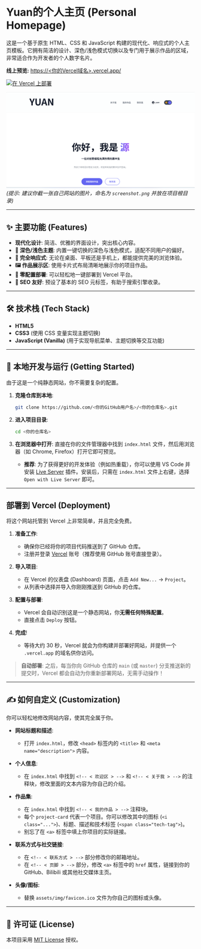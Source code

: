 # Yuan的个人主页 (Personal Homepage)

这是一个基于原生 HTML、CSS 和 JavaScript 构建的现代化、响应式的个人主页模板。它拥有简洁的设计、深色/浅色模式切换以及专门用于展示作品的区域，非常适合作为开发者的个人数字名片。

**线上预览:** [https://<你的Vercel域名>.vercel.app/](https://<你的Vercel域名>.vercel.app/)

[![在 Vercel 上部署](https://vercel.com/button)](https://vercel.com/new/clone?repository-url=https%3A%2F%2Fgithub.com%2F<你的GitHub用户名>%2F<你的仓库名>)

![网站截图](./screenshot.png)
*(提示: 建议你截一张自己网站的图片，命名为 `screenshot.png` 并放在项目根目录)*

---

## ✨ 主要功能 (Features)

-   **现代化设计**: 简洁、优雅的界面设计，突出核心内容。
-   **🎨 深色/浅色主题**: 内置一键切换的深色与浅色模式，适配不同用户的偏好。
-   **📱 完全响应式**: 无论在桌面、平板还是手机上，都能提供完美的浏览体验。
-   **🖼️ 作品展示区**: 使用卡片式布局清晰地展示你的项目作品。
-   **🚀 零配置部署**: 可以轻松地一键部署到 Vercel 平台。
-   **📝 SEO 友好**: 预设了基本的 SEO 元标签，有助于搜索引擎收录。

---

## 🛠️ 技术栈 (Tech Stack)

-   **HTML5**
-   **CSS3** (使用 CSS 变量实现主题切换)
-   **JavaScript (Vanilla)** (用于实现导航菜单、主题切换等交互功能)

---

## 🚀 本地开发与运行 (Getting Started)

由于这是一个纯静态网站，你不需要复杂的配置。

1.  **克隆仓库到本地**:
    ```bash
    git clone https://github.com/<你的GitHub用户名>/<你的仓库名>.git
    ```

2.  **进入项目目录**:
    ```bash
    cd <你的仓库名>
    ```

3.  **在浏览器中打开**:
    直接在你的文件管理器中找到 `index.html` 文件，然后用浏览器（如 Chrome, Firefox）打开它即可预览。

    *   **推荐**: 为了获得更好的开发体验（例如热重载），你可以使用 VS Code 并安装 [Live Server](https://marketplace.visualstudio.com/items?itemName=ritwickdey.LiveServer) 插件。安装后，只需在 `index.html` 文件上右键，选择 `Open with Live Server` 即可。

---

## 部署到 Vercel (Deployment)

将这个网站托管到 Vercel 上非常简单，并且完全免费。

1.  **准备工作**:
    *   确保你已经将你的项目代码推送到了 GitHub 仓库。
    *   注册并登录 [Vercel](https://vercel.com/) 账号（推荐使用 GitHub 账号直接登录）。

2.  **导入项目**:
    *   在 Vercel 的仪表盘 (Dashboard) 页面，点击 `Add New...` -> `Project`。
    *   从列表中选择并导入你刚刚推送到 GitHub 的仓库。

3.  **配置与部署**:
    *   Vercel 会自动识别这是一个静态网站，你**无需任何特殊配置**。
    *   直接点击 `Deploy` 按钮。

4.  **完成**!
    *   等待大约 30 秒，Vercel 就会为你构建并部署好网站，并提供一个 `.vercel.app` 的域名供你访问。

> **自动部署**: 之后，每当你向 GitHub 仓库的 `main` (或 `master`) 分支推送新的提交时，Vercel 都会自动为你重新部署网站，无需手动操作！

---

## ✍️ 如何自定义 (Customization)

你可以轻松地修改网站内容，使其完全属于你。

-   **网站标题和描述**:
    *   打开 `index.html`，修改 `<head>` 标签内的 `<title>` 和 `<meta name="description">` 内容。

-   **个人信息**:
    *   在 `index.html` 中找到 `<!-- < 欢迎区 > -->` 和 `<!-- < 关于我 > -->` 的注释块，修改里面的文本内容为你自己的介绍。

-   **作品集**:
    *   在 `index.html` 中找到 `<!-- < 我的作品 > -->` 注释块。
    *   每个 `project-card` 代表一个项目。你可以修改其中的图标 (`<i class="...">`)、标题、描述和技术标签 (`<span class="tech-tag">`)。
    *   别忘了在 `<a>` 标签中填上你项目的实际链接。

-   **联系方式与社交链接**:
    *   在 `<!-- < 联系方式 > -->` 部分修改你的邮箱地址。
    *   在 `<!-- < 页脚 > -->` 部分，修改 `<a>` 标签中的 `href` 属性，链接到你的 GitHub、Bilibili 或其他社交媒体主页。

-   **头像/图标**:
    *   替换 `assets/img/favicon.ico` 文件为你自己的图标或头像。

---

## 📄 许可证 (License)

本项目采用 [MIT License](LICENSE) 授权。